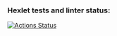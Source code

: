 ### Hexlet tests and linter status:
[![Actions Status](https://github.com/rudnichenko/php-project-lvl1/workflows/hexlet-check/badge.svg)](https://github.com/rudnichenko/php-project-lvl1/actions)